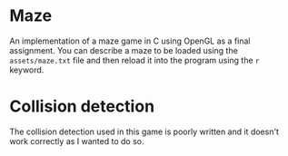 # Maze

An implementation of a maze game in C using OpenGL as a final assignment. You 
can describe a maze to be loaded using the `assets/maze.txt` file and then
reload it into the program using the `r` keyword.

# Collision detection

The collision detection used in this game is poorly written and it doesn't 
work correctly as I wanted to do so.

